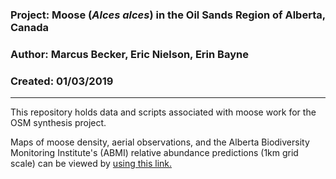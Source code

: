 ### Project: Moose (*Alces alces*) in the Oil Sands Region of Alberta, Canada
### Author: Marcus Becker, Eric Nielson, Erin Bayne
### Created: 01/03/2019

---

This repository holds data and scripts associated with moose work for the OSM synthesis project. 

Maps of moose density, aerial observations, and the Alberta Biodiversity Monitoring Institute's (ABMI) relative abundance predictions (1km grid scale) can be viewed by [using this link.](https://mabecker89.github.io/ABMI-Moose/sightings_predictions_v1)  


